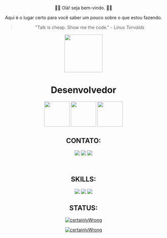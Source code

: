 
<div align="center">

  👋🏼 Olá! seja bem-vindo. 👋🏼
  
  Aqui é o lugar certo para você saber um pouco sobre o que estou fazendo.
  > "Talk is cheap. Show me the code." - *Linus Torvalds*

  <img src="https://forums-images.oneplus.net/data/webimg/2021/01-29/6014374e3a762.gif" width="120">
  
  <h1><b>Desenvolvedor</b></h1>

  <img src="https://media.giphy.com/media/H6PNB75ZvYUDZmREn3/giphy.gif" width="80">
  <img src="https://media.giphy.com/media/H6PNB75ZvYUDZmREn3/giphy.gif" width="80">
  <img src="https://media.giphy.com/media/H6PNB75ZvYUDZmREn3/giphy.gif" width="80">


  <br>
  
  ## CONTATO:
  <a href="https://t.me/adrianorsousa"><img src="https://img.shields.io/badge/Telegram-2CA5E0?style=for-the-badge&logo=telegram&logoColor=white" /></a>
  <a href="mailto:adriano42335@gmail.com"><img src="https://img.shields.io/badge/-Gmail-373B35?style=for-the-badge&labelColor=373B35&logo=gmail&logoColor=white"/></a>
  <a href="https://www.linkedin.com/in/adriano-r-de-sousa-34bb44212/"><img src="https://img.shields.io/badge/LinkedIn-0077B5?style=for-the-badge&logo=linkedin&logoColor=white" /></a>
  
  <br>

  ## SKILLS:

  <img src="https://img.shields.io/badge/Python-04C4D9?style=for-the-badge&logo=python&logoColor=white">
  <img src="https://img.shields.io/badge/Linux-F28D8D?style=for-the-badge&logo=linux&logoColor=white" />
  <img src="https://img.shields.io/badge/Git-F24B4B?style=for-the-badge&logo=git&logoColor=white" />

  <br>

  ## STATUS:

  [![certainlyWrong](https://github-readme-stats.vercel.app/api?username=certainlyWrong&theme=dark)](https://github.com/certainlyWrong/)
  
  [![certainlyWrong](https://github-readme-stats.vercel.app/api/top-langs/?username=certainlyWrong&hide=html&layout=compact&theme=dark)](https://github.com/certainlyWrong/)
</div>

